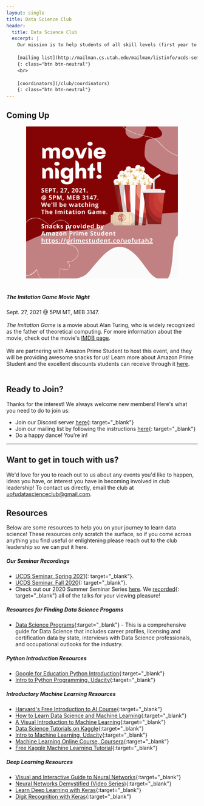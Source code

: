 ```yaml
---
layout: single
title: Data Science Club
header:
  title: Data Science Club
  excerpt: |
    Our mission is to help students of all skill levels (first year to PhD) learn about data science and machine learning through tutorials, presentations from industry professionals, and hands-on experience.
    
    [mailing list](http://mailman.cs.utah.edu/mailman/listinfo/ucds-seminar){: target="_blank"}
    {: class="btn btn-neutral"}
    <br>
    
    [coordinators](/club/coordinators)
    {: class="btn btn-neutral"}  
---
```


<style>
img.speaker {
  width: 200px;
  height: 286px;
  object-fit: cover;
}
img.flier {
  width: 350px;
  height: 350px;
  object-fit: cover;
}
img.big-flier {
  width: 400px;
  height: 400px;
  object-fit: cover;
}
</style>

## Coming Up
<div style="margin-bottom: 1rem">
	<div class="row" style="margin-bottom: 1rem">
		<div class="col-lg-6">
			<center><img class="shadow rounded big-flier" src="/assets/img/club_photos/movie-night-mini.gif" alt="Movie Night Mini Flier"/>
			</center>
			<br>
		</div>
		<div class="col-lg-6" style="display: flex; align-items:center;">
			<div>
				<h5><em>The Imitation Game</em> Movie Night</h5>
				Sept. 27, 2021 @ 5PM MT, MEB 3147.<br><br>
				<em>The Imitation Game</em> is a movie about Alan Turing, who is widely recognized as the father of theoretical computing. For more information about the movie, check out the movie's <a href="https://www.imdb.com/title/tt2084970/" target="_blank">IMDB page</a>.<br><br>
				We are partnering with Amazon Prime Student to host this event, and they will be providing awesome snacks for us! Learn more about Amazon Prime Student and the excellent discounts students can receive through it <a href="https://primestudent.co/uofutah2" target="_blank">here</a>.
                <br><br>
			</div>
		</div>
	</div>
</div>

## Ready to Join?
Thanks for the interest! We always welcome new members! Here's what you need to do to join us:
* Join our Discord server [here](https://discord.gg/ySnSzRq){: target="_blank"}
* Join our mailing list by following the instructions [here](http://mailman.cs.utah.edu/mailman/listinfo/ucds-seminar){: target="_blank"}
* Do a happy dance! You're in!

---

## Want to get in touch with us?

We'd love for you to reach out to us about any events you'd like to happen, ideas you have, or interest you have in becoming involved in club leadership! To contact us directly, email the club at [uofudatascienceclub@gmail.com](mailto:uofudatascienceclub@gmail.com).

## Resources

Below are some resources to help you on your journey to learn data science! These resources only scratch the surface, so if you come across anything you find useful or enlightening please reach out to the club leadership so we can put it here.

##### Our Seminar Recordings
* [UCDS Seminar, Spring 2021](https://youtube.com/playlist?list=PLMsvlws5lSAb4i3Aa14Xf3Cajm4BCToVR){: target="_blank"}.
* [UCDS Seminar, Fall 2020](https://www.youtube.com/playlist?list=PLMsvlws5lSAYvUeDbu7xg526nTirjhIBQ){: target="_blank"}.
* Check out our 2020 Summer Seminar Series [here](/club/summer-seminar-series). We [recorded](https://www.youtube.com/playlist?list=PLMsvlws5lSAb2cIyqmb7Ae7_omPK0m9hK){: target="_blank"} all of the talks for your viewing pleasure!

##### Resources for Finding Data Science Progams
* [Data Science Programs](https://www.datascienceprograms.org/){:target="_blank"} - This is a comprehensive guide for Data Science that includes career profiles, licensing and certification data by state, interviews with Data Science professionals, and occupational outlooks for the industry.

##### Python Introduction Resources
* [Google for Education Python Introduction](https://developers.google.com/edu/python/){:target="_blank"}
* [Intro to Python Programming, Udacity](https://www.udacity.com/course/introduction-to-python--ud1110){:target="_blank"}

##### Introductory Machine Learning Resources
* [Harvard's Free Introduction to AI Course](https://www.edx.org/course/cs50s-introduction-to-artificial-intelligence-with-python){:target="_blank"}
* [How to Learn Data Science and Machine Learning](http://blog.kaggle.com/2017/04/17/the-best-sources-to-study-machine-learning-and-ai-with-ben-hamner-kaggle-cto/){:target="_blank"}
* [A Visual Introduction to Machine Learning](http://www.r2d3.us/visual-intro-to-machine-learning-part-1/){:target="_blank"}
* [Data Science Tutorials on Kaggle](http://blog.kaggle.com/category/tutorials/){:target="_blank"}
* [Intro to Machine Learning, Udacity](https://www.udacity.com/course/intro-to-machine-learning--ud120){:target="_blank"}
* [Machine Learning Online Course, Coursera](https://www.coursera.org/learn/machine-learning){:target="_blank"}
* [Free Kaggle Machine Learning Tutorial](http://blog.kaggle.com/2016/04/25/free-kaggle-machine-learning-tutorial-for-python/){:target="_blank"}

##### Deep Learning Resources
* [Visual and Interactive Guide to Neural Networks](http://jalammar.github.io/visual-interactive-guide-basics-neural-networks/){:target="_blank"}
* [Neural Networks Demystified (Video Series)](https://www.youtube.com/watch?v=bxe2T-V8XRs){:target="_blank"}
* [Learn Deep Learning with Keras](http://p.migdal.pl/2017/04/30/teaching-deep-learning.html){:target="_blank"}
* [Digit Recognition with Keras](http://machinelearningmastery.com/handwritten-digit-recognition-using-convolutional-neural-networks-python-keras/){:target="_blank"}